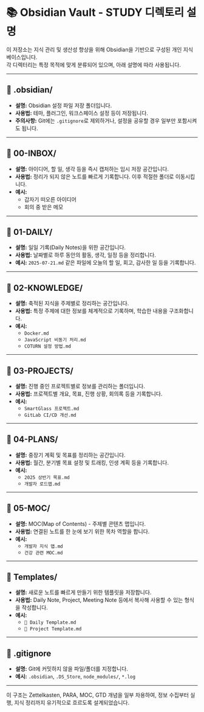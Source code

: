 # 📚 Obsidian Vault - STUDY 디렉토리 설명

이 저장소는 지식 관리 및 생산성 향상을 위해 Obsidian을 기반으로 구성된 개인 지식 베이스입니다.  
각 디렉터리는 특정 목적에 맞게 분류되어 있으며, 아래 설명에 따라 사용됩니다.

---

## 📂 .obsidian/
- **설명:** Obsidian 설정 파일 저장 폴더입니다.
- **사용법:** 테마, 플러그인, 워크스페이스 설정 등이 저장됩니다.
- **주의사항:** Git에는 `.gitignore`로 제외하거나, 설정을 공유할 경우 일부만 포함시켜도 됩니다.

---

## 📂 00-INBOX/
- **설명:** 아이디어, 할 일, 생각 등을 즉시 캡처하는 임시 저장 공간입니다.
- **사용법:** 정리가 되지 않은 노트를 빠르게 기록합니다. 이후 적절한 폴더로 이동시킵니다.
- **예시:** 
  - 갑자기 떠오른 아이디어
  - 회의 중 받은 메모

---

## 📂 01-DAILY/
- **설명:** 일일 기록(Daily Notes)을 위한 공간입니다.
- **사용법:** 날짜별로 하루 동안의 활동, 생각, 일정 등을 정리합니다.
- **예시:** `2025-07-21.md` 같은 파일에 오늘의 할 일, 회고, 감사한 일 등을 기록합니다.

---

## 📂 02-KNOWLEDGE/
- **설명:** 축적된 지식을 주제별로 정리하는 공간입니다.
- **사용법:** 특정 주제에 대한 정보를 체계적으로 기록하며, 학습한 내용을 구조화합니다.
- **예시:** 
  - `Docker.md`
  - `JavaScript 비동기 처리.md`
  - `COTURN 설정 방법.md`

---

## 📂 03-PROJECTS/
- **설명:** 진행 중인 프로젝트별로 정보를 관리하는 폴더입니다.
- **사용법:** 프로젝트별 개요, 목표, 진행 상황, 회의록 등을 기록합니다.
- **예시:** 
  - `SmartGlass 프로젝트.md`
  - `GitLab CI/CD 개선.md`

---

## 📂 04-PLANS/
- **설명:** 중장기 계획 및 목표를 정리하는 공간입니다.
- **사용법:** 월간, 분기별 목표 설정 및 트래킹, 인생 계획 등을 기록합니다.
- **예시:**
  - `2025 상반기 목표.md`
  - `개발자 로드맵.md`

---

## 📂 05-MOC/
- **설명:** MOC(Map of Contents) - 주제별 콘텐츠 맵입니다.
- **사용법:** 연결된 노트를 한 눈에 보기 위한 목차 역할을 합니다.
- **예시:**
  - `개발자 지식 맵.md`
  - `건강 관련 MOC.md`

---

## 📂 Templates/
- **설명:** 새로운 노트를 빠르게 만들기 위한 템플릿을 저장합니다.
- **사용법:** Daily Note, Project, Meeting Note 등에서 복사해 사용할 수 있는 형식을 작성합니다.
- **예시:** 
  - `📅 Daily Template.md`
  - `📌 Project Template.md`

---

## 📄 .gitignore
- **설명:** Git에 커밋하지 않을 파일/폴더를 지정합니다.
- **예시:** `.obsidian`, `.DS_Store`, `node_modules/`, `*.log`

---

이 구조는 Zettelkasten, PARA, MOC, GTD 개념을 일부 차용하여, 정보 수집부터 실행, 지식 정리까지 유기적으로 흐르도록 설계되었습니다.

>
